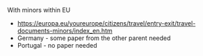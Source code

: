 With minors within EU
  * https://europa.eu/youreurope/citizens/travel/entry-exit/travel-documents-minors/index_en.htm
  * Germany - some paper from the other parent needed
  * Portugal - no paper needed
